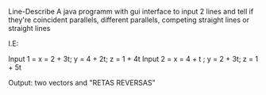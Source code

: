 Line-Describe
A java programm with gui interface to input 2 lines and tell if they're coincident parallels, different parallels, competing straight lines or straight lines

I.E:

Input 1 = x = 2 + 3t; y = 4 + 2t; z = 1 + 4t
Input 2 = x = 4 + t ; y = 2 + 3t; z = 1 + 5t

Output: two vectors and "RETAS REVERSAS"
